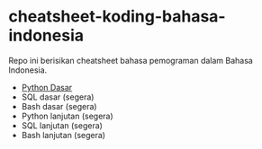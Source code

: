 # cheatsheet-koding-bahasa-indonesia
Repo ini berisikan cheatsheet bahasa pemograman dalam Bahasa Indonesia.
- [Python Dasar](https://github.com/Balurc/cheatsheet-koding-bahasa-indonesia/blob/main/cheatsheet-koding-python-dasar.md)
- SQL dasar (segera)
- Bash dasar (segera)
- Python lanjutan (segera)
- SQL lanjutan (segera)
- Bash lanjutan (segera)
